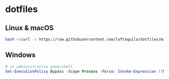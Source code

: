 # dotfiles

## Linux & macOS

```sh
bash <(curl -s https://raw.githubusercontent.com/luftaquila/dotfiles/main/install.sh)
```

## Windows
```powershell
# in administrative powershell
Set-ExecutionPolicy Bypass -Scope Process -Force; Invoke-Expression ((New-Object System.Net.WebClient).DownloadString('https://raw.githubusercontent.com/luftaquila/dotfiles/refs/heads/main/install.ps1'))
```
